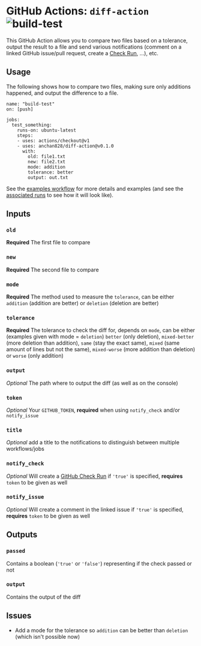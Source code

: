 # GitHub Actions: `diff-action` ![build-test](https://github.com/anchan828/diff-action/workflows/build-test/badge.svg)

This GitHub Action allows you to compare two files based on a tolerance, output the result to a file and send various notifications (comment on a linked GitHub issue/pull request, create a [Check Run](https://developer.github.com/v3/checks/runs/#create-a-check-run), ...), etc.

## Usage

The following shows how to compare two files, making sure only additions happened, and output the difference to a file.

```
name: "build-test"
on: [push]

jobs:
  test_something:
    runs-on: ubuntu-latest
    steps:
    - uses: actions/checkout@v1
    - uses: anchan828/diff-action@v0.1.0
      with:
        old: file1.txt
        new: file2.txt
        mode: addition
        tolerance: better
        output: out.txt
```

See the [examples workflow](.github/workflows/examples.yml) for more details and examples (and see the [associated runs](https://github.com/anchan828/diff-action/actions?query=workflow%3Aexamples) to see how it will look like).

## Inputs

### `old`

**Required** The first file to compare

### `new`

**Required** The second file to compare

### `mode`

**Required** The method used to measure the `tolerance`, can be either `addition` (addition are better) or `deletion` (deletion are better)

### `tolerance`

**Required** The tolerance to check the diff for, depends on `mode`, can be either (examples given with mode = `deletion`) `better` (only deletion), `mixed-better` (more deletion than addition), `same` (stay the exact same), `mixed` (same amount of lines but not the same), `mixed-worse` (more addition than deletion) or `worse` (only addition)

### `output`

_Optional_ The path where to output the diff (as well as on the console)

### `token`

_Optional_ Your `GITHUB_TOKEN`, **required** when using `notify_check` and/or `notify_issue`

### `title`

_Optional_ add a title to the notifications to distinguish between multiple workflows/jobs

### `notify_check`

_Optional_ Will create a [GitHub Check Run](https://developer.github.com/v3/checks/runs/#create-a-check-run) if `'true'` is specified, **requires** `token` to be given as well

### `notify_issue`

_Optional_ Will create a comment in the linked issue if `'true'` is specified, **requires** `token` to be given as well

## Outputs

### `passed`

Contains a boolean (`'true'` or `'false'`) representing if the check passed or not

### `output`

Contains the output of the diff

## Issues

 - Add a mode for the tolerance so `addition` can be better than `deletion` (which isn't possible now)

